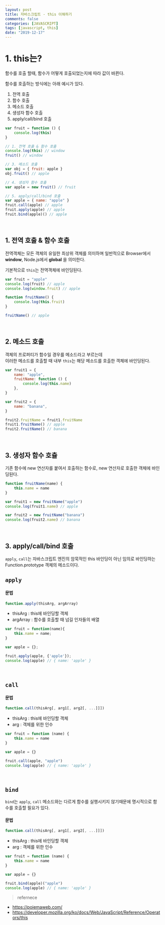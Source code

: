 ```yaml
---
layout: post
title: 자바스크립트 - this 이해하기
comments: false
categories: [JAVASCRIPT]
tags: [javascript, this]
date: "2019-12-17"
---
```


# 1. this는?

함수를 호출 할때, 함수가 어떻게 호출되었는지에 따라 값이 바뀐다.

함수를 호출하는 방식에는 아래 예시가 있다.

1. 전역 호출
1. 함수 호출
1. 메소드 호출
1. 생성자 함수 호출
1. apply/call/bind 호출

```javascript
var fruit = function () {
    console.log(this)
}

// 1. 전역 호출 & 함수 호출
console.log(this) // window
fruit() // window

// 3. 메소드 호출
var obj = { fruit: apple }
obj.fruit() // apple

// 4. 생성자 함수 호출
var apple = new fruit() // fruit

// 5. apply/call/bind 호출
var apple = { name: "apple" }
fruit.call(apple) // apple
fruit.apply(apple) // apple
fruit.bind(apple)() // apple
```

<br>

## 1. 전역 호출 & 함수 호출

전역객체는 모든 객체의 유일한 최상위 객체를 의미하며 일반적으로 Browser에서 **window**, Node.js에서 **global** 을 의미한다.

기본적으로 `this`는 전역객체에 바인딩된다.

```javascript
var fruit = "apple"
console.log(fruit) // apple
console.log(window.fruit) // apple

function fruitName() {
    console.log(this.fruit)
}

fruitName() // apple
```

<br>

## 2. 메소드 호출

객체의 프로퍼티가 함수일 경우를 메소드라고 부르는데  
이러한 메소드를 호출할 때 내부 `this`는 해당 메소드를 호출한 객체에 바인딩된다.

```javascript
var fruit1 = {
    name: "apple",
    fruitName: function () {
        console.log(this.name)
    },
}

var fruit2 = {
    name: "banana",
}

fruit2.fruitName = fruit1.fruitName
fruit1.fruitName() // apple
fruit2.fruitName() // banana
```

<br>

## 3. 생성자 함수 호츌

기존 함수에 new 연산자를 붙여서 호출하는 함수로,
new 연산자로 호출한 객체에 바인딩된다.

```javascript
function fruitName(name) {
    this.name = name
}

var fruit1 = new fruitName("apple")
console.log(fruit1.name) // apple

var fruit2 = new fruitName("banana")
console.log(fruit2.name) // banana
```

<br>

## 3. apply/call/bind 호출

`apply`, `call`는 자바스크립트 엔진의 암묵적인 this 바인딩이 아닌 임의로 바인딩하는 Function.prototype 객체의 메소드이다.

## `apply`

#### 문법

```javascript
function.apply(thisArg, argArray)
```

-   thisArg : this에 바인딩할 객체
-   argArray : 함수를 호출할 때 넘길 인자들의 배열

```javascript
var fruit = function(name){
	this.name = name;
}

var apple = {};

fruit.apply(apple, {'apple'});
console.log(apple) // { name: 'apple' }
```

<br>

## `call`

#### 문법

```javascript
function.call(thisArg[, arg1[, arg2[, ...]]])
```

-   thisArg : this에 바인딩할 객체
-   arg : 객체를 위한 인수

```javascript
var fruit = function (name) {
    this.name = name
}

var apple = {}

fruit.call(apple, "apple")
console.log(apple) // { name: 'apple' }
```

<br>

## `bind`

`bind`는 `apply`, `call` 메소드와는 다르게 함수를 실행시키지 않기때문에 명시적으로 함수를 호출할 필요가 있다.

#### 문법

```javascript
function.call(thisArg[, arg1[, arg2[, ...]]])
```

-   thisArg : this에 바인딩할 객체
-   arg : 객체를 위한 인수

```javascript
var fruit = function (name) {
    this.name = name
}

var apple = {}

fruit.bind(apple)("apple")
console.log(apple) // { name: 'apple' }
```

> <subtitle> refernece

-   <https://poiemaweb.com/>
-   <https://developer.mozilla.org/ko/docs/Web/JavaScript/Reference/Operators/this>
